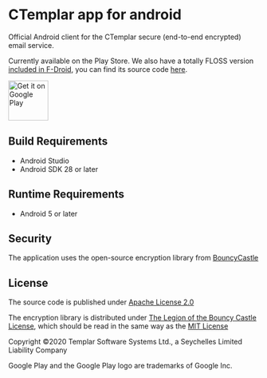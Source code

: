 # CTemplar app for android

Official Android client for the CTemplar secure (end-to-end encrypted) email service.

Currently available on the Play Store. We also have a totally FLOSS version [included in F-Droid](https://f-droid.org/packages/com.ctemplar.app.fdroid/), you can find its source code [here](https://github.com/CTemplar/android/tree/fdroid).

<a href='https://play.google.com/store/apps/details?id=mobileapp.ctemplar.com.ctemplarapp.production'><img alt='Get it on Google Play' src='https://play.google.com/intl/en_us/badges/images/generic/en_badge_web_generic.png' height='80px'/></a>

## Build Requirements
+ Android Studio
+ Android SDK 28 or later

## Runtime Requirements
+ Android 5 or later

## Security
The application uses the open-source encryption library from [BouncyCastle](https://github.com/bcgit/bc-java)

## License

The source code is published under [Apache License 2.0](https://www.apache.org/licenses/LICENSE-2.0)

The encryption library is distributed under [The Legion of the Bouncy Castle License](https://www.bouncycastle.org/licence.html), which should be read in the same way as the [MIT License](https://opensource.org/licenses/MIT)

Copyright ©2020 Templar Software Systems Ltd., a Seychelles Limited Liability Company

Google Play and the Google Play logo are trademarks of Google Inc.
